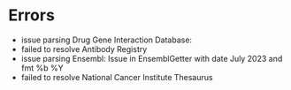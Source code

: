 # Errors

- issue parsing Drug Gene Interaction Database: 
- failed to resolve Antibody Registry
- issue parsing Ensembl: Issue in EnsemblGetter with date July 2023 and fmt %b %Y
- failed to resolve National Cancer Institute Thesaurus
